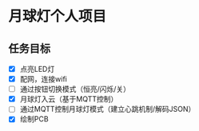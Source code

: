 # 月球灯个人项目
## 任务目标
- [x]  点亮LED灯
- [x]  配网，连接wifi
- [ ]  通过按钮切换模式（恒亮/闪烁/关）
- [x]  月球灯入云（基于MQTT控制）
- [ ]  通过MQTT控制月球灯模式（建立心跳机制/解码JSON）
- [x]  绘制PCB